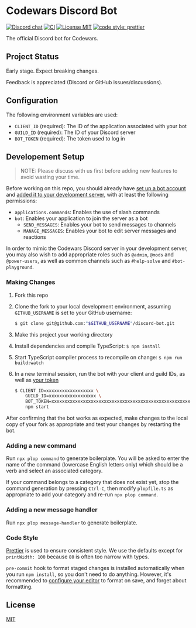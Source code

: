# Codewars Discord Bot

[![Discord chat](https://img.shields.io/discord/846624424199061524.svg?logo=discord&style=flat)](https://discord.gg/mSwJWRvkHA)
[![CI](https://github.com/codewars/discord-bot/workflows/CI/badge.svg)](https://github.com/codewars/discord-bot/actions?query=workflow%3ACI)
[![License MIT](https://img.shields.io/github/license/codewars/discord-bot)](./LICENSE)
[![code style: prettier](https://img.shields.io/badge/code_style-prettier-ff69b4.svg?style=flat)](https://github.com/prettier/prettier)

The official Discord bot for Codewars.

## Project Status

Early stage. Expect breaking changes.

Feedback is appreciated (Discord or GitHub issues/discussions).

## Configuration

The following environment variables are used:

- `CLIENT_ID` (required): The ID of the application associated with your bot
- `GUILD_ID` (required): The ID of your Discord server
- `BOT_TOKEN` (required): The token used to log in

## Developement Setup

> NOTE: Please discuss with us first before adding new features to avoid wasting your time.

Before working on this repo, you should already have [set up a bot account](https://discordjs.guide/preparations/setting-up-a-bot-application.html#creating-your-bot) and [added it to your development server](https://discordjs.guide/preparations/adding-your-bot-to-servers.html), with at least the following permissions:

- `applications.commands`: Enables the use of slash commands
- `bot`: Enables your application to join the server as a bot
  - `SEND_MESSAGES`: Enables your bot to send messages to channels
  - `MANAGE_MESSAGES`: Enables your bot to edit server messages and reactions

In order to mimic the Codewars Discord server in your development server, you may also wish to add appropriate roles such as `@admin`, `@mods` and `@power-users`, as well as common channels such as `#help-solve` and `#bot-playground`.

### Making Changes

1. Fork this repo
1. Clone the fork to your local development environment, assuming `GITHUB_USERNAME` is set to your GitHub username:

   ```bash
   $ git clone git@github.com:"$GITHUB_USERNAME"/discord-bot.git
   ```

1. Make this project your working directory
1. Install dependencies and compile TypeScript: `$ npm install`
1. Start TypeScript compiler process to recompile on change: `$ npm run build:watch`
1. In a new terminal session, run the bot with your client and guild IDs, as well as [your token](https://discordjs.guide/preparations/setting-up-a-bot-application.html#your-token)
   ```bash
   $ CLIENT_ID=xxxxxxxxxxxxxxxxxx \
       GUILD_ID=xxxxxxxxxxxxxxxxxx \
       BOT_TOKEN=xxxxxxxxxxxxxxxxxxxxxxxxxxxxxxxxxxxxxxxxxxxxxxxxxxxxxxxxxxx \
       npm start
   ```

After confirming that the bot works as expected, make changes to the local copy of your fork as appropriate and test your changes by restarting the bot.

### Adding a new command

Run `npx plop command` to generate boilerplate. You will be asked to enter the name of the command (lowercase English letters only) which should be a verb and select an associated category.

If your command belongs to a category that does not exist yet, stop the command generation by pressing `Ctrl-C`, then modify `plopfile.ts` as appropriate to add your category and re-run `npx plop command`.

### Adding a new message handler

Run `npx plop message-handler` to generate boilerplate.

### Code Style

[Prettier](https://prettier.io/) is used to ensure consistent style. We use the defaults except for `printWidth: 100` because `80` is often too narrow with types.

`pre-commit` hook to format staged changes is installed automatically when you run `npm install`, so you don't need to do anything. However, it's recommended to [configure your editor](https://prettier.io/docs/en/editors.html) to format on save, and forget about formatting.

## License

[MIT](./LICENSE)
